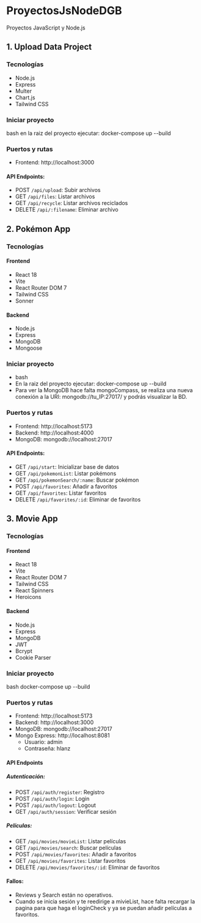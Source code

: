 # ProyectosJsNodeDGB
Proyectos JavaScript y Node.js

## 1. Upload Data Project

### Tecnologías
- Node.js
- Express 
- Multer
- Chart.js
- Tailwind CSS

### Iniciar proyecto

bash
en la raiz del proyecto ejecutar: docker-compose up --build

### Puertos y rutas
- Frontend: http://localhost:3000

#### API Endpoints:
- POST `/api/upload`: Subir archivos
- GET `/api/files`: Listar archivos  
- GET `/api/recycle`: Listar archivos reciclados
- DELETE `/api/:filename`: Eliminar archivo

## 2. Pokémon App

### Tecnologías

#### Frontend
- React 18
- Vite
- React Router DOM 7
- Tailwind CSS
- Sonner

#### Backend
- Node.js
- Express
- MongoDB
- Mongoose

### Iniciar proyecto

- bash
- En la raiz del proyecto ejecutar: docker-compose up --build
- Para ver la MongoDB hace falta mongoCompass, se realiza una nueva conexión a la URI: mongodb://tu_IP:27017/ y podrás visualizar la BD.

### Puertos y rutas
- Frontend: http://localhost:5173
- Backend: http://localhost:4000
- MongoDB: mongodb://localhost:27017

#### API Endpoints:
- GET `/api/start`: Inicializar base de datos
- GET `/api/pokemonList`: Listar pokémons
- GET `/api/pokemonSearch/:name`: Buscar pokémon
- POST `/api/favorites`: Añadir a favoritos
- GET `/api/favorites`: Listar favoritos
- DELETE `/api/favorites/:id`: Eliminar de favoritos

## 3. Movie App

### Tecnologías

#### Frontend
- React 18
- Vite
- React Router DOM 7
- Tailwind CSS
- React Spinners
- Heroicons

#### Backend
- Node.js
- Express
- MongoDB
- JWT
- Bcrypt
- Cookie Parser

### Iniciar proyecto

bash
docker-compose up --build

### Puertos y rutas
- Frontend: http://localhost:5173
- Backend: http://localhost:3000
- MongoDB: mongodb://localhost:27017
- Mongo Express: http://localhost:8081
  - Usuario: admin
  - Contraseña: hlanz

#### API Endpoints

##### Autenticación:
- POST `/api/auth/register`: Registro
- POST `/api/auth/login`: Login
- POST `/api/auth/logout`: Logout
- GET `/api/auth/session`: Verificar sesión

##### Películas:
- GET `/api/movies/movieList`: Listar películas
- GET `/api/movies/search`: Buscar películas
- POST `/api/movies/favorites`: Añadir a favoritos
- GET `/api/movies/favorites`: Listar favoritos
- DELETE `/api/movies/favorites/:id`: Eliminar de favoritos

#### Fallos:
- Reviews y Search están no operativos.
- Cuando se inicia sesión y te reedirige a mivieList, hace falta recargar la pagina para que haga el loginCheck y ya se puedan añadir películas a favoritos.
